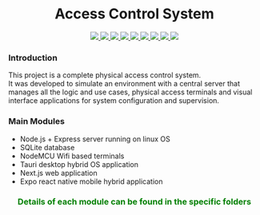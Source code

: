 <h1 align="center">Access Control System</h1>

<p align="center">
<a href="https://www.typescriptlang.org">
<img src="https://img.shields.io/badge/TypeScript-black?style=for-the-badge&logo=typescript" />
</a>
<a href="https://www.rust-lang.org/">
  <img src="https://img.shields.io/badge/Rust-000000?style=for-the-badge&logo=rust" />
</a>
<a href="https://nodejs.org/">
  <img src="https://img.shields.io/badge/Node.js-000000?style=for-the-badge&logo=node.js&logoColor=339933" />
</a>
<a href="https://expressjs.com/">
  <img src="https://img.shields.io/badge/Express-000000?style=for-the-badge&logo=express&logoColor=white" />
</a>
<a href="https://www.sqlite.org/">
<img src="https://img.shields.io/badge/SQLite%20Database-black?style=for-the-badge&logo=sqlite" />
</a>
<a href="https://www.arduino.cc/">
  <img src="https://img.shields.io/badge/Node%20Mcu-black?style=for-the-badge&logo=arduino" />
</a>
<a href="https://tauri.app/">
  <img src="https://img.shields.io/badge/Tauri-black?style=for-the-badge&logo=tauri" />
</a>
<a href="https://nextjs.org/">
  <img src="https://img.shields.io/badge/Next.js-000000?style=for-the-badge&logo=next.js&logoColor=white" />
</a>
<a href="https://expo.dev/">
  <img src="https://img.shields.io/badge/Expo-000000?style=for-the-badge&logo=expo&logoColor=white" />
</a>
</p>

### Introduction
 This project is a complete physical access control system.  
 It was developed to simulate an environment with a central server that manages all the logic and use cases, physical access terminals and visual interface applications for system configuration and supervision.

 ### Main Modules
 - Node.js + Express server running on linux OS
 - SQLite database
 - NodeMCU Wifi based terminals
 - Tauri desktop hybrid OS application
 - Next.js web application
 - Expo react native mobile hybrid application


<h3 align="center" style="color:green">Details of each module can be found in the specific folders</h3>